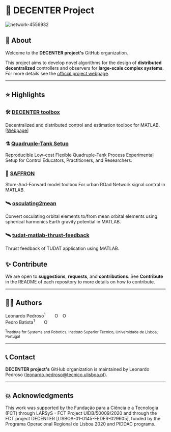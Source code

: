 # 🚀 DECENTER Project

![network-4556932](https://user-images.githubusercontent.com/40807922/177052216-3387f29e-0bfa-4c65-8bad-8061b2958530.jpg)

## 👋 About

Welcome to the **DECENTER project's** GitHub organization.

This project aims to develop novel algorithms for the design of **distributed decentralized** controllers and observers for **large-scale complex systems**. For more details see the [official project webpage](https://decenterproject.weebly.com).

***

## ⭐️ Highlights

### 🛠 [DECENTER toolbox](https://github.com/decenter2021/decenter)
Decentralized and distributed control and estimation toolbox for MATLAB. 
[[Webpage](https://decenter2021.github.io)]

### ⚗️ [Quadruple-Tank Setup](https://github.com/decenter2021/quadruple-tank-setup)
Reproducible Low-cost Flexible Quadruple-Tank Process Experimental Setup for Control Educators, Practitioners, and Researchers. 

### 🚦 [SAFFRON](https://github.com/decenter2021/SAFFRON)
Store-And-Forward model toolbox For urban ROad Network signal control in MATLAB.

### 🛰 [osculating2mean](https://github.com/decenter2021/osculating2mean)
Convert osculating orbital elements to/from mean orbital elements using spherical harmonics Earth gravity potential in MATLAB.

### 🛰 [tudat-matlab-thrust-feedback](https://github.com/decenter2021/tudat-matlab-thrust-feedback)
Thrust feedback of TUDAT application using MATLAB.

## ✨ Contribute

We are open to **suggestions**, **requests**, and **contributions**. See **Contribute** in the README of each repository to more details on how to contribute.

***

## ✍🏼 Authors 
Leonardo Pedroso<sup>1</sup> <a href="https://scholar.google.com/citations?user=W7_Gq-0AAAAJ"><img src="https://cdn.icon-icons.com/icons2/2108/PNG/512/google_scholar_icon_130918.png" style="width:1em;margin-right:.5em;"></a> <a href="https://orcid.org/0000-0002-1508-496X"><img src="https://orcid.org/sites/default/files/images/orcid_16x16.png" style="width:1em;margin-right:.5em;" alt="ORCID iD icon"></a> <a href="https://github.com/leonardopedroso"><img src="https://github.githubassets.com/images/modules/logos_page/GitHub-Mark.png" style="width:1em;margin-right:.5em;" alt="ORCID iD icon"></a><br>
Pedro Batista<sup>1</sup> <a href="https://scholar.google.com/citations?user=6eon48IAAAAJ"><img src="https://cdn.icon-icons.com/icons2/2108/PNG/512/google_scholar_icon_130918.png" style="width:1em;margin-right:.5em;"></a> <a href="https://orcid.org/0000-0001-6079-0436"><img src="https://orcid.org/sites/default/files/images/orcid_16x16.png" style="width:1em;margin-right:.5em;" alt="ORCID iD icon"></a><br>

<sub><sup>1</sup>Institute for Systems and Robotics, Instituto Superior Técnico, Universidade de Lisboa, Portugal<br></sub>

***

## 📞 Contact
**DECENTER project's** GitHub organization is maintained by Leonardo Pedroso (<a href="mailto:leonardo.pedroso@tecnico.ulisboa.pt">leonardo.pedroso@tecnico.ulisboa.pt</a>).

***

## 💥 Acknowledgments
This work was supported by the Fundação para a Ciência e a Tecnologia (FCT) through LARSyS - FCT Project UIDB/50009/2020 and through the FCT project DECENTER [LISBOA-01-0145-FEDER-029605], funded by the Programa Operacional Regional de Lisboa 2020 and PIDDAC programs.
